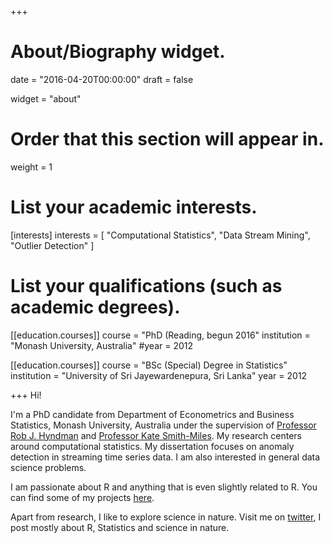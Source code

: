 +++
# About/Biography widget.

date = "2016-04-20T00:00:00"
draft = false

widget = "about"

# Order that this section will appear in.
weight = 1

# List your academic interests.
[interests]
  interests = [
    "Computational Statistics",
    "Data Stream Mining",
    "Outlier Detection"
  ]

# List your qualifications (such as academic degrees).
[[education.courses]]
  course = "PhD (Reading, begun 2016"
  institution = "Monash University, Australia"
  #year = 2012

[[education.courses]]
  course = "BSc (Special) Degree in Statistics"
  institution = "University of Sri Jayewardenepura, Sri Lanka"
  year = 2012
 
+++
Hi!

I'm a PhD candidate from Department of Econometrics and Business Statistics,
Monash University, Australia under the supervision of [Professor Rob J. Hyndman](https://robjhyndman.com/) and
[Professor Kate Smith-Miles](http://katesmithmiles.wixsite.com/home). My research centers around computational statistics. My dissertation focuses on anomaly detection in streaming time series data. I am also interested in general data science problems.

I am passionate about R and  anything that is even slightly related to R. You can find some of my projects [here](https://prital.netlify.com/#projects).

Apart from  research, I like to explore science in nature. Visit me on [twitter](https://twitter.com/prital19), I post mostly about R, Statistics and science in nature. 


